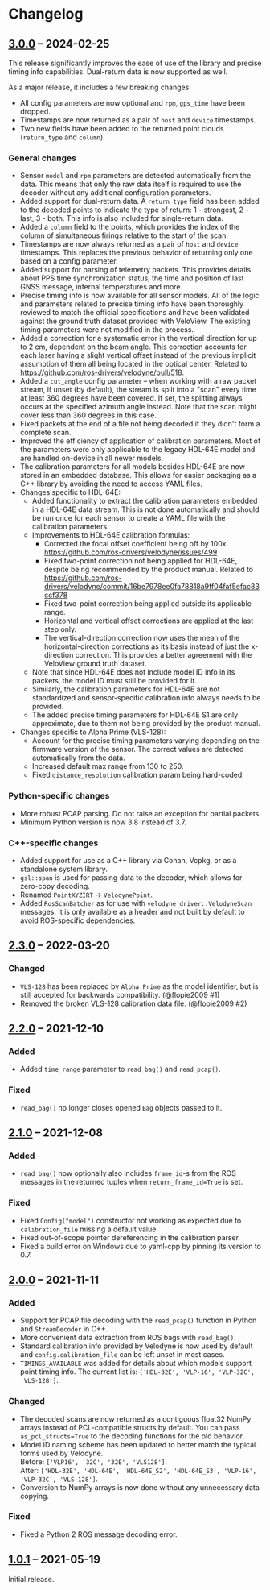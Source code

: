 # Changelog

## [3.0.0] – 2024-02-25

This release significantly improves the ease of use of the library and precise timing info capabilities. Dual-return data is now supported as well.

As a major release, it includes a few breaking changes:

* All config parameters are now optional and `rpm`, `gps_time` have been dropped.
* Timestamps are now returned as a pair of `host` and `device` timestamps.
* Two new fields have been added to the returned point clouds (`return_type` and `column`).

### General changes

* Sensor `model` and `rpm` parameters are detected automatically from the data. This means that only the raw data itself
  is required to use the decoder without any additional configuration parameters.
* Added support for dual-return data. A `return_type` field has been added to the decoded points to indicate the type of
  return:  1 - strongest, 2 - last, 3 - both. This info is also included for single-return data.
* Added a `column` field to the points, which provides the index of the column of simultaneous firings relative to the
  start of the scan.
* Timestamps are now always returned as a pair of `host` and `device` timestamps. This replaces the previous behavior of
  returning only one based on a config parameter.
* Added support for parsing of telemetry packets. This provides details about PPS time synchronization status, the time
  and position of last GNSS message, internal temperatures and more.
* Precise timing info is now available for all sensor models. All of the logic and parameters related to precise timing
  info have been thoroughly reviewed to match the official specifications and have been validated against the ground truth
  dataset provided with VeloView. The existing timing parameters were not modified in the process.
* Added a correction for a systematic error in the vertical direction for up to 2 cm, dependent on the beam angle. This
  correction accounts for each laser having a slight vertical offset instead of the previous implicit assumption of them
  all being located in the optical center. Related to https://github.com/ros-drivers/velodyne/pull/518.
* Added a `cut_angle` config parameter – when working with a raw packet stream, if unset (by default), the stream is
  split into a "scan" every time at least 360 degrees have been covered. If set, the splitting always occurs at the
  specified azimuth angle instead. Note that the scan might cover less than 360 degrees in this case.
* Fixed packets at the end of a file not being decoded if they didn't form a complete scan.
* Improved the efficiency of application of calibration parameters. Most of the parameters were only applicable to the
  legacy HDL-64E model and are handled on-device in all newer models.
* The calibration parameters for all models besides HDL-64E are now stored in an embedded database. This allows for
  easier packaging as a C++ library by avoiding the need to access YAML files.
* Changes specific to HDL-64E:
  - Added functionality to extract the calibration parameters embedded in a HDL-64E data stream. This is not done
    automatically and should be run once for each sensor to create a YAML file with the calibration parameters.
  - Improvements to HDL-64E calibration formulas:
    - Corrected the focal offset coefficient being off by 100x. https://github.com/ros-drivers/velodyne/issues/499
    - Fixed two-point correction not being applied for HDL-64E, despite being recommended by the product manual. Related
      to https://github.com/ros-drivers/velodyne/commit/16be7978ee0fa78818a9ff04faf5efac83ccf378
    - Fixed two-point correction being applied outside its applicable range.
    - Horizontal and vertical offset corrections are applied at the last step only.
    - The vertical-direction correction now uses the mean of the horizontal-direction corrections as its basis instead
      of just the x-direction correction. This provides a better agreement with the VeloView ground truth dataset.
  - Note that since HDL-64E does not include model ID info in its packets, the model ID must still be provided for it.
  - Similarly, the calibration parameters for HDL-64E are not standardized and sensor-specific calibration info always
    needs to be provided.
  - The added precise timing parameters for HDL-64E S1 are only approximate, due to them not being provided by the
    product manual.
* Changes specific to Alpha Prime (VLS-128):
  - Account for the precise timing parameters varying depending on the firmware version of the sensor. The correct
    values are detected automatically from the data.
  - Increased default max range from 130 to 250.
  - Fixed `distance_resolution` calibration param being hard-coded.

### Python-specific changes

* More robust PCAP parsing. Do not raise an exception for partial packets.
* Minimum Python version is now 3.8 instead of 3.7.

### C++-specific changes

* Added support for use as a C++ library via Conan, Vcpkg, or as a standalone system library.
* `gsl::span` is used for passing data to the decoder, which allows for zero-copy decoding.
* Renamed `PointXYZIRT` -> `VelodynePoint`.
* Added `RosScanBatcher` as for use with `velodyne_driver::VelodyneScan` messages. It is only available as a header and
  not built by default to avoid ROS-specific dependencies.

## [2.3.0] – 2022-03-20

### Changed

- `VLS-128` has been replaced by `Alpha Prime` as the model identifier, but is still accepted for backwards compatibility. (@flopie2009 #1)
- Removed the broken VLS-128 calibration data file. (@flopie2009 #2)

## [2.2.0] – 2021-12-10

### Added

- Added `time_range` parameter to `read_bag()` and `read_pcap()`.

### Fixed

- `read_bag()` no longer closes opened `Bag` objects passed to it.

## [2.1.0] – 2021-12-08

### Added

- `read_bag()` now optionally also includes `frame_id`-s from the ROS messages in the returned tuples
  when `return_frame_id=True` is set.

### Fixed

- Fixed `Config("model")` constructor not working as expected due to `calibration_file` missing a default value.
- Fixed out-of-scope pointer dereferencing in the calibration parser.
- Fixed a build error on Windows due to yaml-cpp by pinning its version to 0.7.

## [2.0.0] – 2021-11-11

### Added

- Support for PCAP file decoding with the `read_pcap()` function in Python and `StreamDecoder` in C++.
- More convenient data extraction from ROS bags with `read_bag()`.
- Standard calibration info provided by Velodyne is now used by default and `config.calibration_file` can be left unset
  in most cases.
- `TIMINGS_AVAILABLE` was added for details about which models support point timing info. The current list is:
  `['HDL-32E', 'VLP-16', 'VLP-32C', 'VLS-128']`.

### Changed

- The decoded scans are now returned as a contiguous float32 NumPy arrays instead of PCL-compatible structs by default.
  You can pass `as_pcl_structs=True` to the decoding functions for the old behavior.
- Model ID naming scheme has been updated to better match the typical forms used by Velodyne. <br>
  Before: `['VLP16', '32C', '32E', 'VLS128']`. <br>
  After: `['HDL-32E', 'HDL-64E', 'HDL-64E_S2', 'HDL-64E_S3', 'VLP-16', 'VLP-32C', 'VLS-128']`.
- Conversion to NumPy arrays is now done without any unnecessary data copying.

### Fixed

- Fixed a Python 2 ROS message decoding error.

## [1.0.1] – 2021-05-19

Initial release.

[3.0.0]: https://github.com/valgur/velodyne_decoder/compare/v2.3.0...v3.0.0

[2.3.0]: https://github.com/valgur/velodyne_decoder/compare/v2.2.0...v2.3.0

[2.2.0]: https://github.com/valgur/velodyne_decoder/compare/v2.1.0...v2.2.0

[2.1.0]: https://github.com/valgur/velodyne_decoder/compare/v2.0.0...v2.1.0

[2.0.0]: https://github.com/valgur/velodyne_decoder/compare/v1.0.1...v2.0.0

[1.0.1]: https://github.com/valgur/velodyne_decoder/releases/tag/v1.0.1
